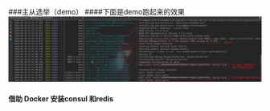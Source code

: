 ###主从选举（demo）
####下面是demo跑起来的效果
![Image text](./pic/cluster.png)

#### 借助 Docker 安装consul 和redis 


